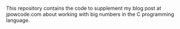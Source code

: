 This repository contains the code to supplement my blog post at jpowcode.com about working with big numbers in the C programming language.

